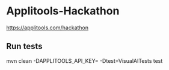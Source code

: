# Applitools-Hackathon
https://applitools.com/hackathon

## Run tests 
mvn clean -DAPPLITOOLS_API_KEY=<KEY> -Dtest=VisualAITests test
